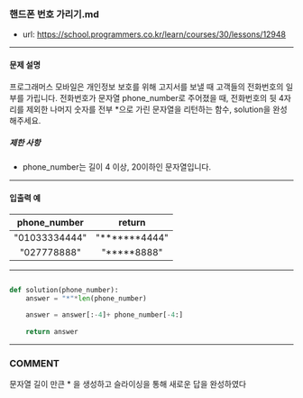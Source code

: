 ### 핸드폰 번호 가리기.md

 - url: https://school.programmers.co.kr/learn/courses/30/lessons/12948
 
 --------
 
#### 문제 설명
프로그래머스 모바일은 개인정보 보호를 위해 고지서를 보낼 때 고객들의 전화번호의 일부를 가립니다.
전화번호가 문자열 phone_number로 주어졌을 때, 전화번호의 뒷 4자리를 제외한 나머지 숫자를 전부 *으로 가린 문자열을 리턴하는 함수, solution을 완성해주세요.

##### 제한 사항
 - phone_number는 길이 4 이상, 20이하인 문자열입니다.
 
--------
 
#### 입출력 예
|phone_number|return|
|:---:|:---:|
|"01033334444"|"*******4444"|
|"027778888"|"*****8888"|
 
--------


```python

def solution(phone_number):
    answer = "*"*len(phone_number)
    
    answer = answer[:-4]+ phone_number[-4:]
    
    return answer

```

------
### COMMENT
문자열 길이 만큰 * 을 생성하고 슬라이싱을 통해 새로운 답을 완성하였다


